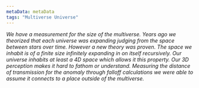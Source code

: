 ```yaml
---
metaData: metaData
tags: "Multiverse Universe"
---
```


*We have a measurement for the size of the multiverse. Years ago we theorized that each universe was expanding judging from the space between stars over time. However a new theory was proven. The space we inhabit is of a finite size infinitely expanding in on itself recursively. Our universe inhabits at least a 4D space which allows it this property. Our 3D perception makes it hard to fathom or understand. Measuring the distance of transmission for the anomaly through falloff calculations we were able to assume it connects to a place outside of the multiverse.*